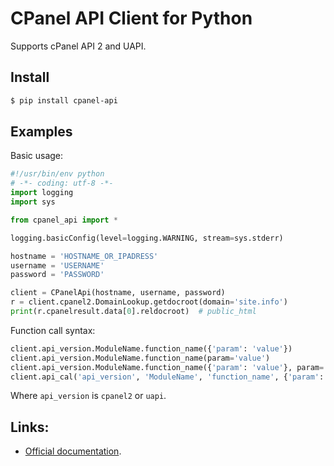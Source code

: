 # CPanel API Client for Python

Supports cPanel API 2 and UAPI.

## Install

```zsh
$ pip install cpanel-api
```

## Examples

Basic usage:

```python
#!/usr/bin/env python
# -*- coding: utf-8 -*-
import logging
import sys

from cpanel_api import *

logging.basicConfig(level=logging.WARNING, stream=sys.stderr)

hostname = 'HOSTNAME_OR_IPADRESS'
username = 'USERNAME'
password = 'PASSWORD'

client = CPanelApi(hostname, username, password)
r = client.cpanel2.DomainLookup.getdocroot(domain='site.info')
print(r.cpanelresult.data[0].reldocroot)  # public_html
```

Function call syntax:

```python
client.api_version.ModuleName.function_name({'param': 'value'})
client.api_version.ModuleName.function_name(param='value')
client.api_version.ModuleName.function_name({'param': 'value'}, param='value')
client.api_cal('api_version', 'ModuleName', 'function_name', {'param': 'value'}, param='value')
```

Where `api_version` is `cpanel2` or `uapi`.

## Links:

- [Official documentation](https://documentation.cpanel.net/display/DD/Developer+Documentation+Home).
